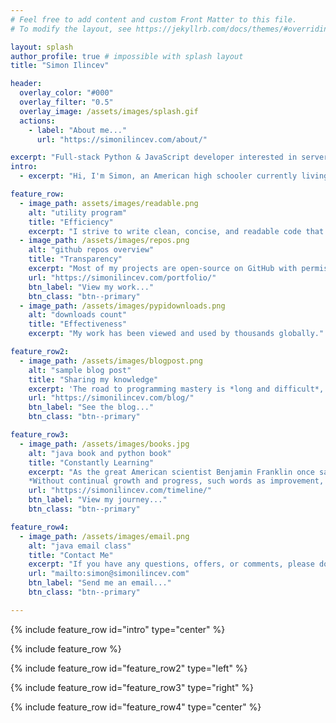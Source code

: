 ```yaml
---
# Feel free to add content and custom Front Matter to this file.
# To modify the layout, see https://jekyllrb.com/docs/themes/#overriding-theme-defaults

layout: splash
author_profile: true # impossible with splash layout
title: "Simon Ilincev"

header:
  overlay_color: "#000"
  overlay_filter: "0.5"
  overlay_image: /assets/images/splash.gif
  actions:
    - label: "About me..."
      url: "https://simonilincev.com/about/"

excerpt: "Full-stack Python & JavaScript developer interested in server-side web development and automation."
intro: 
  - excerpt: "Hi, I'm Simon, an American high schooler currently living in Europe. I enjoy programming and language learning, and primarily web develop with Nuxt.js and Flask."

feature_row:
  - image_path: assets/images/readable.png
    alt: "utility program"
    title: "Efficiency"
    excerpt: "I strive to write clean, concise, and readable code that gets the job done."
  - image_path: /assets/images/repos.png
    alt: "github repos overview"
    title: "Transparency"
    excerpt: "Most of my projects are open-source on GitHub with permissive licenses."
    url: "https://simonilincev.com/portfolio/"
    btn_label: "View my work..."
    btn_class: "btn--primary"
  - image_path: /assets/images/pypidownloads.png
    alt: "downloads count"
    title: "Effectiveness"
    excerpt: "My work has been viewed and used by thousands globally."

feature_row2:
  - image_path: /assets/images/blogpost.png
    alt: "sample blog post"
    title: "Sharing my knowledge"
    excerpt: 'The road to programming mastery is *long and difficult*, and I believe that the easier we can make it for people, the better. I document my journey, tips, and tricks in my coding blog.'
    url: "https://simonilincev.com/blog/"
    btn_label: "See the blog..."
    btn_class: "btn--primary"

feature_row3:
  - image_path: /assets/images/books.jpg
    alt: "java book and python book"
    title: "Constantly Learning"
    excerpt: "As the great American scientist Benjamin Franklin once said: 
    *Without continual growth and progress, such words as improvement, achievement, and success have no meaning*. I take this to heart as I spend my free time working on projects, mastering courses, and reading educational books."
    url: "https://simonilincev.com/timeline/"
    btn_label: "View my journey..."
    btn_class: "btn--primary"

feature_row4:
  - image_path: /assets/images/email.png
    alt: "java email class"
    title: "Contact Me"
    excerpt: "If you have any questions, offers, or comments, please don't hesitate to let me know! You can reach me at `simon@simonilincev.com` or [on GitHub](https://github.com/Destaq)."
    url: "mailto:simon@simonilincev.com"
    btn_label: "Send me an email..."
    btn_class: "btn--primary"

---
```


{% include feature_row id="intro" type="center" %}

{% include feature_row %}

{% include feature_row id="feature_row2" type="left" %}

{% include feature_row id="feature_row3" type="right" %}

{% include feature_row id="feature_row4" type="center" %}
